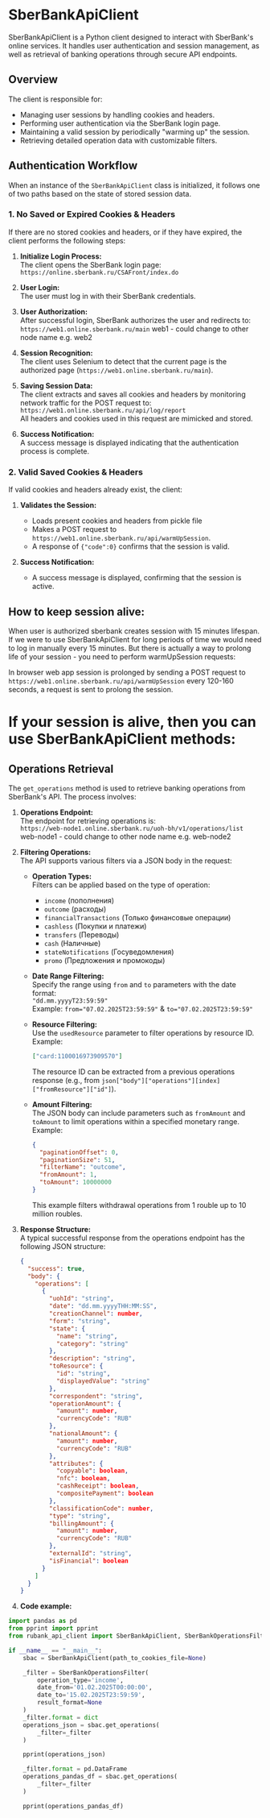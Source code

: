 # SberBankApiClient

SberBankApiClient is a Python client designed to interact with SberBank's online services. It handles user authentication and session management, as well as retrieval of banking operations through secure API endpoints.

## Overview

The client is responsible for:
- Managing user sessions by handling cookies and headers.
- Performing user authentication via the SberBank login page.
- Maintaining a valid session by periodically "warming up" the session.
- Retrieving detailed operation data with customizable filters.

## Authentication Workflow

When an instance of the `SberBankApiClient` class is initialized, it follows one of two paths based on the state of stored session data.

### 1. No Saved or Expired Cookies & Headers

If there are no stored cookies and headers, or if they have expired, the client performs the following steps:

1. **Initialize Login Process:**  
   The client opens the SberBank login page:  
   `https://online.sberbank.ru/CSAFront/index.do`

2. **User Login:**  
   The user must log in with their SberBank credentials.

3. **User Authorization:**  
   After successful login, SberBank authorizes the user and redirects to:  
   `https://web1.online.sberbank.ru/main`
   web1 - could change to other node name e.g. web2

4. **Session Recognition:**  
   The client uses Selenium to detect that the current page is the authorized page (`https://web1.online.sberbank.ru/main`).

5. **Saving Session Data:**  
   The client extracts and saves all cookies and headers by monitoring network traffic for the POST request to:  
   `https://web1.online.sberbank.ru/api/log/report`  
   All headers and cookies used in this request are mimicked and stored.

6. **Success Notification:**  
   A success message is displayed indicating that the authentication process is complete.

### 2. Valid Saved Cookies & Headers

If valid cookies and headers already exist, the client:

1. **Validates the Session:**
   - Loads present cookies and headers from pickle file
   - Makes a POST request to `https://web1.online.sberbank.ru/api/warmUpSession`.  
   - A response of `{"code":0}` confirms that the session is valid.

2. **Success Notification:**  
   - A success message is displayed, confirming that the session is active.

## How to keep session alive:
When user is authorized sberbank creates session with 15 minutes lifespan. 
If we were to use SberBankApiClient for long periods of time we would need to log in manually every 15 minutes.
But there is actually a way to prolong life of your session - you need to perform warmUpSession requests:

In browser web app session is prolonged by sending a POST request to 
     `https://web1.online.sberbank.ru/api/warmUpSession` every 120-160 seconds, a request is sent to prolong the session.


# If your session is alive, then you can use SberBankApiClient methods:

## Operations Retrieval

The `get_operations` method is used to retrieve banking operations from SberBank's API. The process involves:

1. **Operations Endpoint:**  
   The endpoint for retrieving operations is:  
   `https://web-node1.online.sberbank.ru/uoh-bh/v1/operations/list`
   web-node1 - could change to other node name e.g. web-node2

2. **Filtering Operations:**  
   The API supports various filters via a JSON body in the request:
   
   - **Operation Types:**  
     Filters can be applied based on the type of operation:
     - `income` (пополнения)
     - `outcome` (расходы)
     - `financialTransactions` (Только финансовые операции)
     - `cashless` (Покупки и платежи)
     - `transfers` (Переводы)
     - `cash` (Наличные)
     - `stateNotifications` (Госуведомления)
     - `promo` (Предложения и промокоды)
   
   - **Date Range Filtering:**  
     Specify the range using `from` and `to` parameters with the date format:  
     `"dd.mm.yyyyT23:59:59"`  
     Example: `from="07.02.2025T23:59:59"` & `to="07.02.2025T23:59:59"`

   - **Resource Filtering:**  
     Use the `usedResource` parameter to filter operations by resource ID.  
     Example:
     ```json
     ["card:1100016973909570"]
     ```
     The resource ID can be extracted from a previous operations response (e.g., from `json["body"]["operations"][index]["fromResource"]["id"]`).

   - **Amount Filtering:**  
     The JSON body can include parameters such as `fromAmount` and `toAmount` to limit operations within a specified monetary range.  
     Example:
     ```json
     {
       "paginationOffset": 0,
       "paginationSize": 51,
       "filterName": "outcome",
       "fromAmount": 1,
       "toAmount": 10000000
     }
     ```
     This example filters withdrawal operations from 1 rouble up to 10 million roubles.

3. **Response Structure:**  
   A typical successful response from the operations endpoint has the following JSON structure:

   ```json
   {
     "success": true,
     "body": {
       "operations": [
         {
           "uohId": "string",
           "date": "dd.mm.yyyyTHH:MM:SS",
           "creationChannel": number,
           "form": "string",
           "state": {
             "name": "string",
             "category": "string"
           },
           "description": "string",
           "toResource": {
             "id": "string",
             "displayedValue": "string"
           },
           "correspondent": "string",
           "operationAmount": {
             "amount": number,
             "currencyCode": "RUB"
           },
           "nationalAmount": {
             "amount": number,
             "currencyCode": "RUB"
           },
           "attributes": {
             "copyable": boolean,
             "nfc": boolean,
             "cashReceipt": boolean,
             "compositePayment": boolean
           },
           "classificationCode": number,
           "type": "string",
           "billingAmount": {
             "amount": number,
             "currencyCode": "RUB"
           },
           "externalId": "string",
           "isFinancial": boolean
         }
       ]
     }
   }

4. **Code example:**  
```py
import pandas as pd
from pprint import pprint
from rubank_api_client import SberBankApiClient, SberBankOperationsFilter

if __name__ == "__main__":
    sbac = SberBankApiClient(path_to_cookies_file=None)

    _filter = SberBankOperationsFilter(
        operation_type='income',
        date_from='01.02.2025T00:00:00',
        date_to='15.02.2025T23:59:59',
        result_format=None
    )
    _filter.format = dict
    operations_json = sbac.get_operations(
        _filter=_filter
    )

    pprint(operations_json)

    _filter.format = pd.DataFrame
    operations_pandas_df = sbac.get_operations(
        _filter=_filter
    )

    pprint(operations_pandas_df)
```